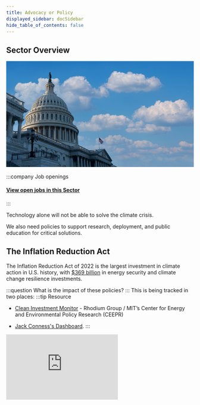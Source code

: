 ```yaml
---
title: Advocacy or Policy
displayed_sidebar: docSidebar
hide_table_of_contents: false
---
```


## Sector Overview

![](/../static/img/advocacy-and-policy.jpg)

:::company Job openings
#### [View open jobs in this Sector](https://climatebase.org/jobs?l=&q=&sectors=Advocacy+or+Policy&p=0&remote=false)

<!--This is the best strategy to accelerate your expertise as a top candidate-->
:::

Technology alone will not be able to solve the climate crisis.

We also need policies to support research, deployment, and public education for critical solutions.


## The Inflation Reduction Act

The Inflation Reduction Act of 2022 is the largest investment in climate action in U.S. history, with [$369 billion](https://www.usatoday.com/story/money/2023/05/25/guide-to-the-inflation-reduction-act/70249464007/) in energy security and climate change resilience investments.

:::question
What is the impact of these policies?
:::
This is being tracked in two places:
:::tip Resource

- [Clean Investment Monitor](https://www.cleaninvestmentmonitor.org/) - Rhodium Group / MIT’s Center for Energy and Environmental Policy Research (CEEPR)

- [Jack Conness's Dashboard](https://www.jackconness.com/ira-chips-investments).
:::


<iframe 
  allow="autoplay *; encrypted-media *; fullscreen *; clipboard-write" 
  frameBorder="0" 
  height="175" 
  style={{width:'100%', maxWidth:'660px', overflow:'hidden', borderRadius:'10px'}} 
  sandbox="allow-forms allow-popups allow-same-origin allow-scripts allow-storage-access-by-user-activation allow-top-navigation-by-user-activation" 
  src="https://embed.podcasts.apple.com/us/podcast/how-is-u-s-industrial-policy-affecting-actual-climatetech/id1593204897?i=1000631066489"
/>

_Click the map below to view on The Clean Investment Monitor_

[![Clean Investment Map](../static/img/clean-investment-map.png)](https://www.cleaninvestmentmonitor.org/)

## Climate Risk Frameworks

<iframe width="560" height="315" src="https://www.youtube-nocookie.com/embed/_TptvxMf31A?si=UPQKpOEsxtj0rsNW" title="YouTube video player" frameborder="0" allow="accelerometer; autoplay; clipboard-write; encrypted-media; gyroscope; picture-in-picture; web-share" allowfullscreen></iframe>

<!-- 
## Government roles

--like Seattle City Light fleet management -->